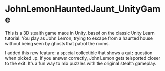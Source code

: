 # JohnLemonHauntedJaunt_UnityGame
This is a 3D stealth game made in Unity, based on the classic Unity Learn tutorial. You play as John Lemon, trying to escape from a haunted house without being seen by ghosts that patrol the rooms.

I added this new feature: a special collectible that shows a quiz question when picked up. If you answer correctly, John Lemon gets teleported closer to the exit. It's a fun way to mix puzzles with the original stealth gameplay.
